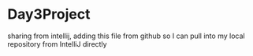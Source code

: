# Day3Project
sharing from intellij, adding this file from github so I can pull into my local repository from IntelliJ directly
